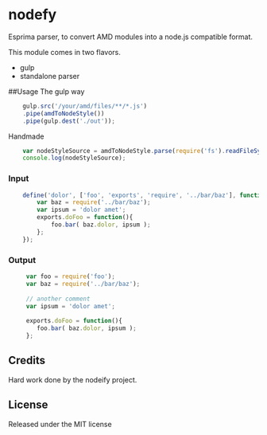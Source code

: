 # nodefy

Esprima parser, to convert AMD modules into a node.js compatible format.

This module comes in two flavors.

* gulp 
* standalone parser

##Usage
The gulp way
```js
    gulp.src('/your/amd/files/**/*.js')
    .pipe(amdToNodeStyle())
    .pipe(gulp.dest('./out'));
```
Handmade
```js
    var nodeStyleSource = amdToNodeStyle.parse(require('fs').readFileSync('./src/someAmdFile.js', 'utf8'));
    console.log(nodeStyleSource);
```

### Input

```js
    define('dolor', ['foo', 'exports', 'require', '../bar/baz'], function (foo, exports, require) {
        var baz = require('../bar/baz');
        var ipsum = 'dolor amet';
        exports.doFoo = function(){
            foo.bar( baz.dolor, ipsum );
        };
    });

```

### Output

```js
     var foo = require('foo');
     var baz = require('../bar/baz');
    
     // another comment
     var ipsum = 'dolor amet';
    
     exports.doFoo = function(){
        foo.bar( baz.dolor, ipsum );
     };
```


## Credits
Hard work done by the nodeify project.


## License

Released under the MIT license

